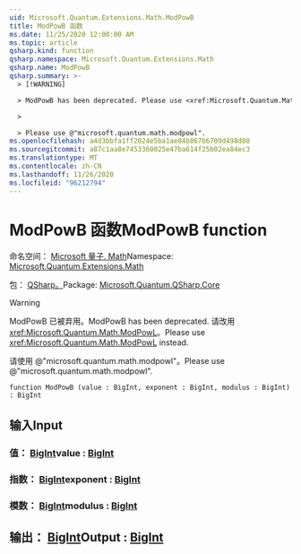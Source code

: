 ```yaml
---
uid: Microsoft.Quantum.Extensions.Math.ModPowB
title: ModPowB 函数
ms.date: 11/25/2020 12:00:00 AM
ms.topic: article
qsharp.kind: function
qsharp.namespace: Microsoft.Quantum.Extensions.Math
qsharp.name: ModPowB
qsharp.summary: >-
  > [!WARNING]

  > ModPowB has been deprecated. Please use <xref:Microsoft.Quantum.Math.ModPowL> instead.

  >

  > Please use @"microsoft.quantum.math.modpowl".
ms.openlocfilehash: a4d3bbfa1ff2024e5ba1ae84b867b6709d498d08
ms.sourcegitcommit: a87c1aa8e7453360025e47ba614f25b02ea84ec3
ms.translationtype: MT
ms.contentlocale: zh-CN
ms.lasthandoff: 11/26/2020
ms.locfileid: "96212794"
---
```

# <a name="modpowb-function"></a><span data-ttu-id="f6f9b-102">ModPowB 函数</span><span class="sxs-lookup"><span data-stu-id="f6f9b-102">ModPowB function</span></span>

<span data-ttu-id="f6f9b-103">命名空间： [Microsoft 量子. Math](xref:Microsoft.Quantum.Extensions.Math)</span><span class="sxs-lookup"><span data-stu-id="f6f9b-103">Namespace: [Microsoft.Quantum.Extensions.Math](xref:Microsoft.Quantum.Extensions.Math)</span></span>

<span data-ttu-id="f6f9b-104">包： [QSharp。](https://nuget.org/packages/Microsoft.Quantum.QSharp.Core)</span><span class="sxs-lookup"><span data-stu-id="f6f9b-104">Package: [Microsoft.Quantum.QSharp.Core](https://nuget.org/packages/Microsoft.Quantum.QSharp.Core)</span></span>


> [!WARNING]
> <span data-ttu-id="f6f9b-105">ModPowB 已被弃用。</span><span class="sxs-lookup"><span data-stu-id="f6f9b-105">ModPowB has been deprecated.</span></span> <span data-ttu-id="f6f9b-106">请改用 <xref:Microsoft.Quantum.Math.ModPowL>。</span><span class="sxs-lookup"><span data-stu-id="f6f9b-106">Please use <xref:Microsoft.Quantum.Math.ModPowL> instead.</span></span>
>
> <span data-ttu-id="f6f9b-107">请使用 @"microsoft.quantum.math.modpowl"。</span><span class="sxs-lookup"><span data-stu-id="f6f9b-107">Please use @"microsoft.quantum.math.modpowl".</span></span>



```qsharp
function ModPowB (value : BigInt, exponent : BigInt, modulus : BigInt) : BigInt
```


## <a name="input"></a><span data-ttu-id="f6f9b-108">输入</span><span class="sxs-lookup"><span data-stu-id="f6f9b-108">Input</span></span>

### <a name="value--bigint"></a><span data-ttu-id="f6f9b-109">值： [BigInt](xref:microsoft.quantum.lang-ref.bigint)</span><span class="sxs-lookup"><span data-stu-id="f6f9b-109">value : [BigInt](xref:microsoft.quantum.lang-ref.bigint)</span></span>




### <a name="exponent--bigint"></a><span data-ttu-id="f6f9b-110">指数： [BigInt](xref:microsoft.quantum.lang-ref.bigint)</span><span class="sxs-lookup"><span data-stu-id="f6f9b-110">exponent : [BigInt](xref:microsoft.quantum.lang-ref.bigint)</span></span>




### <a name="modulus--bigint"></a><span data-ttu-id="f6f9b-111">模数： [BigInt](xref:microsoft.quantum.lang-ref.bigint)</span><span class="sxs-lookup"><span data-stu-id="f6f9b-111">modulus : [BigInt](xref:microsoft.quantum.lang-ref.bigint)</span></span>





## <a name="output--bigint"></a><span data-ttu-id="f6f9b-112">输出： [BigInt](xref:microsoft.quantum.lang-ref.bigint)</span><span class="sxs-lookup"><span data-stu-id="f6f9b-112">Output : [BigInt](xref:microsoft.quantum.lang-ref.bigint)</span></span>

